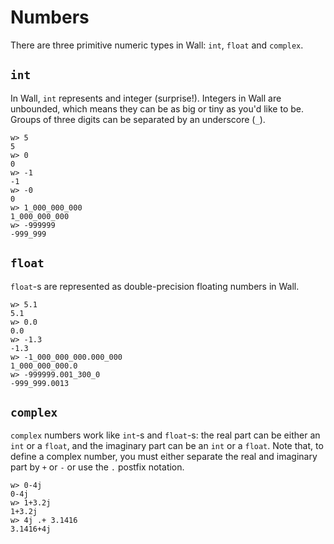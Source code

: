 # Numbers

There are three primitive numeric types in Wall: `int`, `float` and `complex`.

## `int`

In Wall, `int` represents and integer (surprise!). Integers in Wall are unbounded, which means they can be as big or tiny as you'd like to be. Groups of three digits can be separated by an underscore (`_`).

```
w> 5
5
w> 0
0
w> -1
-1
w> -0
0
w> 1_000_000_000
1_000_000_000
w> -999999
-999_999
```

## `float`

`float`-s are represented as double-precision floating numbers in Wall.

```
w> 5.1
5.1
w> 0.0
0.0
w> -1.3
-1.3
w> -1_000_000_000.000_000
1_000_000_000.0
w> -999999.001_300_0
-999_999.0013
```


## `complex`

`complex` numbers work like `int`-s and `float`-s: the real part can be either an `int` or a `float`, and the imaginary part can be an `int` or a `float`.  Note that, to define a complex number, you must either separate the real and imaginary part by `+` or `-` or use the `.` postfix notation.

```
w> 0-4j
0-4j
w> 1+3.2j
1+3.2j
w> 4j .+ 3.1416 
3.1416+4j
```
